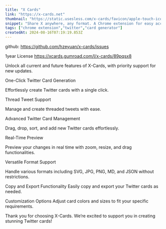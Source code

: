 ```yaml
---
title: "X Cards"
link: "https://x-cards.net"
thumbnail: "https://static.usesless.com/x-cards/favicon/apple-touch-icon.png"
snippet: "Share X anywhere, any format. A Chrome extension for easy access to X posts in multiple formats."
tags: ["chrome extension","twitter","card generator"]
createdAt: 2024-08-16T07:19:19.853Z
---
```

github: https://github.com/hzeyuan/x-cards/issues

 1year  License
https://xcards.gumroad.com/l/x-cards/89pqsx8


Unlock all current and future features of X-Cards, with priority support for new updates.





One-Click Twitter Card Generation  

  Effortlessly create Twitter cards with a single click.





Thread Tweet Support  

  Manage and create threaded tweets with ease.





Advanced Twitter Card Management  

  Drag, drop, sort, and add new Twitter cards effortlessly.





Real-Time Preview  

  Preview your changes in real time with zoom, resize, and drag functionalities.





Versatile Format Support  



Handle various formats including SVG, JPG, PNG, MD, and JSON without restrictions.



Copy and Export Functionality    Easily copy and export your Twitter cards as needed.



Customization Options    Adjust card colors and sizes to fit your specific requirements.

Thank you for choosing X-Cards. We’re excited to support you in creating stunning Twitter cards!

